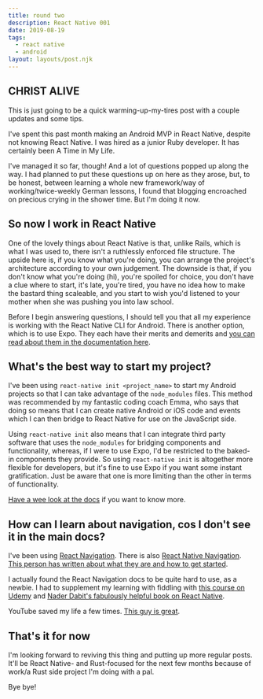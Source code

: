 ```yaml
---
title: round two
description: React Native 001
date: 2019-08-19
tags:
  - react native
  - android
layout: layouts/post.njk
---
```


## CHRIST ALIVE

This is just going to be a quick warming-up-my-tires post with a couple updates and some tips.

I've spent this past month making an Android MVP in React Native, despite not knowing React Native. I was hired as a junior Ruby developer. It has certainly been A Time in My Life. 

I've managed it so far, though! And a lot of questions popped up along the way. I had planned to put these questions up on here as they arose, but, to be honest, between learning a whole new framework/way of working/twice-weekly German lessons, I found that blogging encroached on precious crying in the shower time. But I'm doing it now. 

## So now I work in React Native

One of the lovely things about React Native is that, unlike Rails, which is what I was used to, there isn't a ruthlessly enforced file structure. The upside here is, if you know what you're doing, you can arrange the project's architecture according to your own judgement. The downside is that, if you don't know what you're doing (hi), you're spoiled for choice, you don't have a clue where to start, it's late, you're tired, you have no idea how to make the bastard thing scaleable, and you start to wish you'd listened to your mother when she was pushing you into law school. 

Before I begin answering questions, I should tell you that all my experience is working with the React Native CLI for Android. There is another option, which is to use Expo. They each have their merits and demerits and [you can read about them in the documentation here](https://facebook.github.io/react-native/docs/getting-started).

## What's the best way to start my project?

I've been using `react-native init <project_name>` to start my Android projects so that I can take advantage of the `node_modules` files. This method was recommended by my fantastic coding coach Emma, who says that doing so means that I can create native Android or iOS code and events which I can then bridge to React Native for use on the JavaScript side. 

Using `react-native init` also means that I can integrate third party software that uses the `node_modules` for bridging components and functionality, whereas, if I were to use Expo, I'd be restricted to the baked-in components they provide. So using `react-native init` is altogether more flexible for developers, but it's fine to use Expo if you want some instant gratification. Just be aware that one is more limiting than the other in terms of functionality.

[Have a wee look at the docs](https://facebook.github.io/react-native/docs/getting-started) if you want to know more. 

## How can I learn about navigation, cos I don't see it in the main docs?

I've been using [React Navigation](https://reactnavigation.org/). There is also [React Native Navigation](https://wix.github.io/react-native-navigation/#/). [This person has written about what they are and how to get started](https://blog.logrocket.com/navigating-react-native-apps-using-react-navigation/).

I actually found the React Navigation docs to be quite hard to use, as a newbie. I had to supplement my learning with fiddling with [this course on Udemy](https://www.udemy.com/course/react-native-the-practical-guide/) and [Nader Dabit's fabulously helpful book on React Native](https://www.manning.com/books/react-native-in-action).

YouTube saved my life a few times. [This guy is great](https://www.youtube.com/channel/UCiNWv52iO_OAdZ12kslG4Cg).

## That's it for now

I'm looking forward to reviving this thing and putting up more regular posts. It'll be React Native- and Rust-focused for the next few months because of work/a Rust side project I'm doing with a pal. 

Bye bye!






